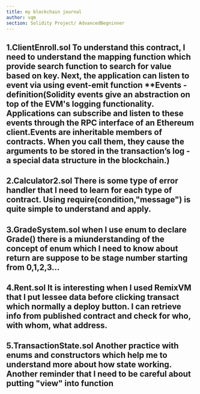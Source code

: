 ```yaml
---
title: my blockchain journal
author: vqm
section: Solidity Project/ AdvancedBegninner
---
```

1.ClientEnroll.sol
To understand this contract, I need to understand the mapping function which provide 
search function to search for value based on key. Next, the application can listen to 
event via using event-emit function 
**Events - definition(Solidity events give an abstraction on top of the EVM's logging 
functionality. Applications can subscribe and listen to these events through the RPC 
interface of an Ethereum client.Events are inheritable members of contracts. When you 
call them, they cause the arguments to be stored in the transaction’s log - a special 
data structure in the blockchain.)
---
2.Calculator2.sol
There is some type of error handler that I need to learn for each type of contract.
Using require(condition,"message") is quite simple to understand and apply.
---
3.GradeSystem.sol
when I use enum to declare Grade() there is a miunderstanding of the concept of enum which I need to 
know about return are suppose to be stage number starting
from 0,1,2,3...
---
4.Rent.sol
It is interesting when I used RemixVM that I put lessee 
data before clicking transact which normally a deploy 
button. I can retrieve info from published contract and
check for who, with whom, what address.
---
5.TransactionState.sol
Another practice with enums and constructors which help me
to understand more about how state working. Another reminder
that I need to be careful about putting "view" into function
---